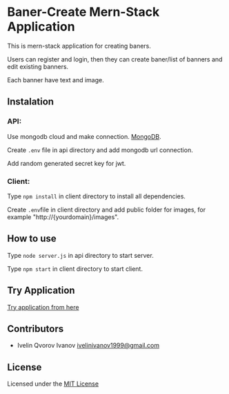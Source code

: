 # Baner-Create Mern-Stack Application

This is mern-stack application for creating baners.

Users can register and login, then they can create baner/list of banners and edit existing banners.

Each banner have text and image.

## Instalation

### API:



Use mongodb cloud and make connection. [MongoDB](https://www.mongodb.com).

Create ```.env``` file in api directory and add mongodb url connection.

Add random generated secret key for jwt.

### Client:

Type ```npm install``` in client directory to install all dependencies.

Create ```.env```file in client directory and add public folder for images, for example "http://{yourdomain}/images".

## How to use

Type ```node server.js``` in api directory to start server.

Type ```npm start``` in client directory to start client.

## Try Application

[Try application from here](https://ivelin-web.github.io/baner-create)

## Contributors

- Ivelin Qvorov Ivanov <ivelinivanov1999@gmail.com>

## License

Licensed under the [MIT License](LICENSE)
